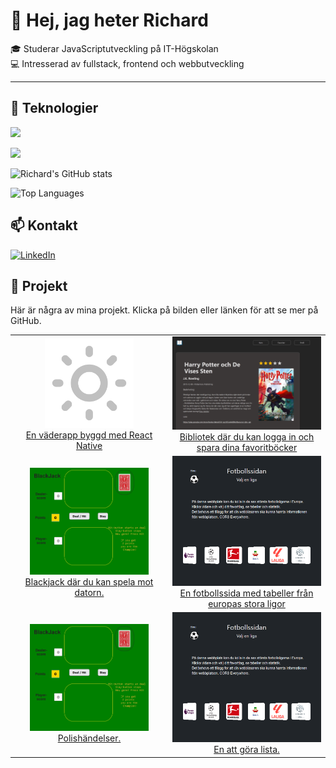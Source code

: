 # 👋 Hej, jag heter Richard  
🎓 Studerar JavaScriptutveckling på IT-Högskolan  
💻 Intresserad av fullstack, frontend och webbutveckling  

---

## 🚀 Teknologier
<p>
  <img src="https://skillicons.dev/icons?i=html,css,js,ts,react,vue,pinia,vite,bootstrap,sass" />
</p>
<p>
  <img src="https://skillicons.dev/icons?i=nodejs,git,vscode,sqlite,bash,express,figma,mongodb,mysql,npm" />
</p>


![Richard's GitHub stats](https://github-readme-stats.vercel.app/api?username=richardMattsson&show_icons=true&theme=radical)

![Top Languages](https://github-readme-stats.vercel.app/api/top-langs/?username=richardMattsson&layout=compact&theme=radical)

## 📫 Kontakt
[![LinkedIn](https://img.shields.io/badge/LinkedIn-0A66C2?style=for-the-badge&logo=linkedin&logoColor=white)](www.linkedin.com/in/richardmattsson)
## 📂 Projekt

Här är några av mina projekt. Klicka på bilden eller länken för att se mer på GitHub.

<table>
  
  <tr>
    <td width="50%" align="center">
      <a href="https://github.com/richardMattsson/Cloudy">
        <img src="images/sun-svgrepo-com(3).png" width="60%"  />
      </a>
      <br />
      <a href="https://github.com/richardMattsson/Cloudy">En väderapp byggd med React Native</a>
    </td>
    <td width="50%" align="center">
      <a href="https://richardmattsson.github.io/library/">
        <img src="images/library.png"  />
      </a>
      <br />
      <a href="https://github.com/richardMattsson/Library-code">Bibliotek där du kan logga in och spara dina favoritböcker</a>
    </td>
  </tr>
  
  <tr>
    <td width="50%" align="center">
      <a href="https://richardmattsson.github.io/blackjack2/">
        <img src="images/blackjack.png" width="80%" />
      </a>
      <br />
      <a href="https://github.com/richardMattsson/blackjack2/">Blackjack där du kan spela mot datorn.</a>
    </td>
    <td width="50%" align="center">
      <a href="https://richardmattsson.github.io/SoccerStats/">
        <img src="images/soccer.png"  />
      </a>
      <br />
      <a href="https://github.com/richardMattsson/SoccerStats">En fotbollssida med tabeller från europas stora ligor</a>
    </td>
  </tr>
  
  <tr>
    <td width="50%" align="center">
      <a href="https://richardmattsson.github.io/police-events/">
        <img src="images/blackjack.png" width="80%" />
      </a>
      <br />
      <a href="https://github.com/richardMattsson/Code-for-police-events">Polishändelser.</a>
    </td>
    <td width="50%" align="center">
      <a href="https://richardmattsson.github.io/Todo-List/">
        <img src="images/soccer.png"  />
      </a>
      <br />
      <a href="https://github.com/richardMattsson/Todo-List">En att göra lista.</a>
    </td>
  </tr>
</table>







<!---
richardMattsson/richardMattsson is a ✨ special ✨ repository because its `README.md` (this file) appears on your GitHub profile.
You can click the Preview link to take a look at your changes.
--->
